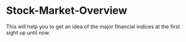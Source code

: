 # Stock-Market-Overview
This will help you to get an idea of the major financial indices at the first sight up until now. 
